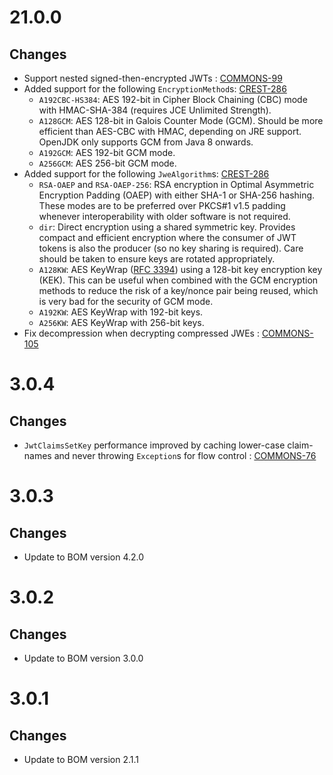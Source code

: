# 21.0.0

## Changes
* Support nested signed-then-encrypted JWTs : [COMMONS-99](https://bugster.forgerock.org/jira/browse/COMMONS-99)
* Added support for the following `EncryptionMethod`s: [CREST-286](https://bugster.forgerock.org/jira/browse/CREST-286)
    - `A192CBC-HS384`: AES 192-bit in Cipher Block Chaining (CBC) mode with HMAC-SHA-384 (requires JCE Unlimited 
    Strength).
    - `A128GCM`: AES 128-bit in Galois Counter Mode (GCM). Should be more efficient than AES-CBC with HMAC, depending
     on JRE support. OpenJDK only supports GCM from Java 8 onwards.
    - `A192GCM`: AES 192-bit GCM mode.
    - `A256GCM`: AES 256-bit GCM mode.
* Added support for the following `JweAlgorithm`s: [CREST-286](https://bugster.forgerock.org/jira/browse/CREST-286)
    - `RSA-OAEP` and `RSA-OAEP-256`: RSA encryption in Optimal Asymmetric Encryption Padding (OAEP) with either SHA-1
     or SHA-256 hashing. These modes are to be preferred over PKCS#1 v1.5 padding whenever interoperability with 
     older software is not required.
    - `dir`: Direct encryption using a shared symmetric key. Provides compact and efficient encryption where the 
    consumer of JWT tokens is also the producer (so no key sharing is required). Care should be taken to ensure keys 
    are rotated appropriately.
    - `A128KW`: AES KeyWrap ([RFC 3394](https://tools.ietf.org/html/rfc3394)) using a 128-bit key encryption key 
    (KEK). This can be useful when combined with the GCM encryption methods to reduce the risk of a key/nonce pair 
    being reused, which is very bad for the security of GCM mode.
    - `A192KW`: AES KeyWrap with 192-bit keys.
    - `A256KW`: AES KeyWrap with 256-bit keys.
* Fix decompression when decrypting compressed JWEs : [COMMONS-105](
https://bugster.forgerock.org/jira/browse/COMMONS-105)

# 3.0.4

## Changes
* `JwtClaimsSetKey` performance improved by caching lower-case claim-names and never throwing `Exception`s for flow
    control : [COMMONS-76](https://bugster.forgerock.org/jira/browse/COMMONS-76)

# 3.0.3

## Changes
* Update to BOM version 4.2.0

# 3.0.2

## Changes
* Update to BOM version 3.0.0


# 3.0.1

## Changes
* Update to BOM version 2.1.1